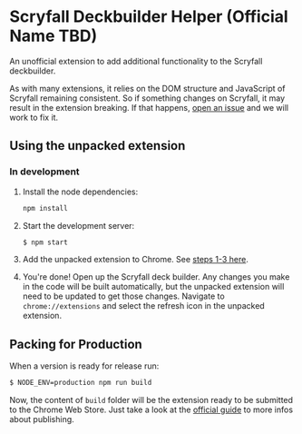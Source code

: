 # Scryfall Deckbuilder Helper (Official Name TBD)

An unofficial extension to add additional functionality to the Scryfall deckbuilder.

As with many extensions, it relies on the DOM structure and JavaScript of Scryfall remaining consistent. So if something changes on Scryfall, it may result in the extension breaking. If that happens, [open an issue]() and we will work to fix it.

## Using the unpacked extension

### In development

1. Install the node dependencies:

    ```sh
    npm install
    ```

1. Start the development server:

    ```sh
    $ npm start
    ```

1. Add the unpacked extension to Chrome. See [steps 1-3 here](https://developer.chrome.com/extensions/getstarted#manifest).

1. You're done! Open up the Scryfall deck builder. Any changes you make in the code will be built automatically, but the unpacked extension will need to be updated to get those changes. Navigate to `chrome://extensions` and select the refresh icon in the unpacked extension.

## Packing for Production

When a version is ready for release run:

```sh
$ NODE_ENV=production npm run build
```

Now, the content of `build` folder will be the extension ready to be submitted to the Chrome Web Store. Just take a look at the [official guide](https://developer.chrome.com/webstore/publish) to more infos about publishing.
